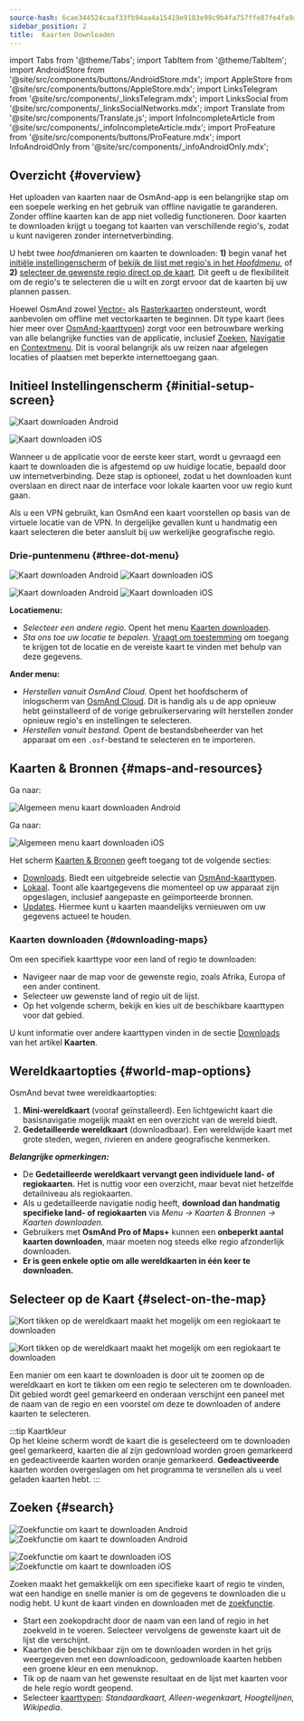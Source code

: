 ```yaml
---
source-hash: 6cae344524caaf33fb94aa4a15419e9183e99c9b4fa757ffe87fe4fa9acb30b3
sidebar_position: 2
title:  Kaarten Downloaden
---
```

import Tabs from '@theme/Tabs';
import TabItem from '@theme/TabItem';
import AndroidStore from '@site/src/components/buttons/AndroidStore.mdx';
import AppleStore from '@site/src/components/buttons/AppleStore.mdx';
import LinksTelegram from '@site/src/components/_linksTelegram.mdx';
import LinksSocial from '@site/src/components/_linksSocialNetworks.mdx';
import Translate from '@site/src/components/Translate.js';
import InfoIncompleteArticle from '@site/src/components/_infoIncompleteArticle.mdx';
import ProFeature from '@site/src/components/buttons/ProFeature.mdx';
import InfoAndroidOnly from '@site/src/components/_infoAndroidOnly.mdx';




## Overzicht {#overview}

Het uploaden van kaarten naar de OsmAnd-app is een belangrijke stap om een soepele werking en het gebruik van offline navigatie te garanderen. Zonder offline kaarten kan de app niet volledig functioneren. Door kaarten te downloaden krijgt u toegang tot kaarten van verschillende regio's, zodat u kunt navigeren zonder internetverbinding.  

U hebt twee *hoofd*manieren om kaarten te downloaden: **1)** begin vanaf het [initiële instellingenscherm](#initial-setup-screen) of [bekijk de lijst met regio's in het *Hoofdmenu*](#maps-and-resources), of **2)** [selecteer de gewenste regio direct op de kaart](#select-on-the-map). Dit geeft u de flexibiliteit om de regio's te selecteren die u wilt en zorgt ervoor dat de kaarten bij uw plannen passen.  

Hoewel OsmAnd zowel [Vector-](../map/vector-maps.md) als [Rasterkaarten](../map/raster-maps.md) ondersteunt, wordt aanbevolen om offline met vectorkaarten te beginnen. Dit type kaart (lees hier meer over [OsmAnd-kaarttypen](../personal/maps-resources.md#map-types)) zorgt voor een betrouwbare werking van alle belangrijke functies van de applicatie, inclusief [Zoeken](../search/index.md), [Navigatie](../navigation/index.md) en [Contextmenu](../map/map-context-menu.md). Dit is vooral belangrijk als uw reizen naar afgelegen locaties of plaatsen met beperkte internettoegang gaan.


## Initieel Instellingenscherm {#initial-setup-screen}

<Tabs groupId="operating-systems" queryString="current-os">

<TabItem value="android" label="Android">

![Kaart downloaden Android](@site/static/img/steps/start_screen_first_screen_andr.png)

</TabItem>

<TabItem value="ios" label="iOS">

![Kaart downloaden iOS](@site/static/img/steps/start_screen_first_screen_ios.png)

</TabItem>

</Tabs>

Wanneer u de applicatie voor de eerste keer start, wordt u gevraagd een kaart te downloaden die is afgestemd op uw huidige locatie, bepaald door uw internetverbinding. Deze stap is optioneel, zodat u het downloaden kunt overslaan en direct naar de interface voor lokale kaarten voor uw regio kunt gaan.  

Als u een VPN gebruikt, kan OsmAnd een kaart voorstellen op basis van de virtuele locatie van de VPN. In dergelijke gevallen kunt u handmatig een kaart selecteren die beter aansluit bij uw werkelijke geografische regio.  


### Drie-puntenmenu {#three-dot-menu}

<Tabs groupId="operating-systems" queryString="current-os">

<TabItem value="android" label="Android">

![Kaart downloaden Android](@site/static/img/steps/start_screen_first_screen_location_andr.png)   ![Kaart downloaden iOS](@site/static/img/steps/start_screen_first_screen_other_andr.png)

</TabItem>

<TabItem value="ios" label="iOS">

![Kaart downloaden Android](@site/static/img/steps/start_screen_first_screen_location_ios.png)   ![Kaart downloaden iOS](@site/static/img/steps/start_screen_first_screen_other_ios.png)

</TabItem>

</Tabs>

**Locatiemenu:**

- *Selecteer een andere regio.* Opent het menu [Kaarten downloaden](#maps-and-resources).
- *Sta ons toe uw locatie te bepalen.* [Vraagt om toestemming](../start-with/first-steps.md#permission-to-access-the-location) om toegang te krijgen tot de locatie en de vereiste kaart te vinden met behulp van deze gegevens.

**Ander menu:**

- *Herstellen vanuit OsmAnd Cloud.* Opent het hoofdscherm of inlogscherm van [OsmAnd Cloud](../personal/osmand-cloud.md). Dit is handig als u de app opnieuw hebt geïnstalleerd of de vorige gebruikerservaring wilt herstellen zonder opnieuw regio's en instellingen te selecteren.
- *Herstellen vanuit bestand.* Opent de bestandsbeheerder van het apparaat om een `.osf`-bestand te selecteren en te importeren.  


## Kaarten & Bronnen {#maps-and-resources}

<Tabs groupId="operating-systems" queryString="current-os">

<TabItem value="android" label="Android">

Ga naar: *<Translate android="true" ids="shared_string_menu,maps_and_resources,downloads"/>*

![Algemeen menu kaart downloaden Android](@site/static/img/personal/maps/download_menu_andr.png)  

</TabItem>

<TabItem value="ios" label="iOS">

Ga naar: *<Translate ios="true" ids="shared_string_menu,res_mapsres"/>*

![Algemeen menu kaart downloaden iOS](@site/static/img/personal/maps/download_menu_ios.png)

</TabItem>

</Tabs>

Het scherm [Kaarten & Bronnen](../personal/maps-resources.md) geeft toegang tot de volgende secties:

- [Downloads](../personal/maps-resources.md#downloads). Biedt een uitgebreide selectie van [OsmAnd-kaarttypen](../personal/maps-resources.md#map-types).
- [Lokaal](../personal/maps-resources.md#local). Toont alle kaartgegevens die momenteel op uw apparaat zijn opgeslagen, inclusief aangepaste en geïmporteerde bronnen.
- [Updates](../personal/maps-resources.md#updates). Hiermee kunt u kaarten maandelijks vernieuwen om uw gegevens actueel te houden.

### Kaarten downloaden {#downloading-maps}

Om een specifiek kaarttype voor een land of regio te downloaden:

- Navigeer naar de map voor de gewenste regio, zoals Afrika, Europa of een ander continent.
- Selecteer uw gewenste land of regio uit de lijst.
- Op het volgende scherm, bekijk en kies uit de beschikbare kaarttypen voor dat gebied.

U kunt informatie over andere kaarttypen vinden in de sectie [Downloads](../personal/maps-resources.md#downloads) van het artikel **Kaarten**.

## Wereldkaartopties {#world-map-options}

OsmAnd bevat twee wereldkaartopties:  

1. **Mini-wereldkaart** (vooraf geïnstalleerd). Een lichtgewicht kaart die basisnavigatie mogelijk maakt en een overzicht van de wereld biedt.  
2. **Gedetailleerde wereldkaart** (downloadbaar). Een wereldwijde kaart met grote steden, wegen, rivieren en andere geografische kenmerken.

***Belangrijke opmerkingen:***

- De **Gedetailleerde wereldkaart vervangt geen individuele land- of regiokaarten.** Het is nuttig voor een overzicht, maar bevat niet hetzelfde detailniveau als regiokaarten.  
- Als u gedetailleerde navigatie nodig heeft, **download dan handmatig specifieke land- of regiokaarten** via *Menu → Kaarten & Bronnen → Kaarten downloaden.*
- Gebruikers met **OsmAnd Pro of Maps+** kunnen een **onbeperkt aantal kaarten downloaden**, maar moeten nog steeds elke regio afzonderlijk downloaden.  
- **Er is geen enkele optie om alle wereldkaarten in één keer te downloaden.**


## Selecteer op de Kaart {#select-on-the-map}

<Tabs groupId="operating-systems" queryString="current-os">

<TabItem value="android" label="Android">

![Kort tikken op de wereldkaart maakt het mogelijk om een regiokaart te downloaden](@site/static/img/map/download_region_map_via_worldmap.png)

</TabItem>

<TabItem value="ios" label="iOS">

![Kort tikken op de wereldkaart maakt het mogelijk om een regiokaart te downloaden](@site/static/img/settings/download_region_map_via_worldmap_ios.png)

</TabItem>

</Tabs>

Een manier om een kaart te downloaden is door uit te zoomen op de wereldkaart en kort te tikken om een regio te selecteren om te downloaden. Dit gebied wordt geel gemarkeerd en onderaan verschijnt een paneel met de naam van de regio en een voorstel om deze te downloaden of andere kaarten te selecteren.  

:::tip Kaartkleur  
Op het kleine scherm wordt de kaart die is geselecteerd om te downloaden geel gemarkeerd, kaarten die al zijn gedownload worden groen gemarkeerd en gedeactiveerde kaarten worden oranje gemarkeerd. **Gedeactiveerde** kaarten worden overgeslagen om het programma te versnellen als u veel geladen kaarten hebt.
:::

## Zoeken {#search}

<Tabs groupId="operating-systems" queryString="current-os">

<TabItem value="android" label="Android">

![Zoekfunctie om kaart te downloaden Android](@site/static/img/settings/search_download_map_3_andr.png) ![Zoekfunctie om kaart te downloaden Android](@site/static/img/settings/search_download_map_4_andr.png)

</TabItem>

<TabItem value="ios" label="iOS">

![Zoekfunctie om kaart te downloaden iOS](@site/static/img/settings/search_download_map_1_ios.png) ![Zoekfunctie om kaart te downloaden iOS](@site/static/img/settings/search_download_map_2_ios.png)

</TabItem>

</Tabs>

Zoeken maakt het gemakkelijk om een specifieke kaart of regio te vinden, wat een handige en snelle manier is om de gegevens te downloaden die u nodig hebt. U kunt de kaart vinden en downloaden met de [zoekfunctie](../search/index.md).

- Start een zoekopdracht door de naam van een land of regio in het zoekveld in te voeren. Selecteer vervolgens de gewenste kaart uit de lijst die verschijnt.
- Kaarten die beschikbaar zijn om te downloaden worden in het grijs weergegeven met een downloadicoon, gedownloade kaarten hebben een groene kleur en een menuknop.
- Tik op de naam van het gewenste resultaat en de lijst met kaarten voor de hele regio wordt geopend.
- Selecteer [kaarttypen](../personal/maps-resources.md#map-types): *Standaardkaart, Alleen-wegenkaart, Hoogtelijnen, Wikipedia*.